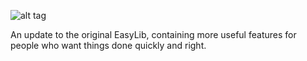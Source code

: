 
![alt tag](http://i.imgur.com/cm9QMsL.png)

An update to the original EasyLib, containing more useful features for people who want things done quickly and right.

